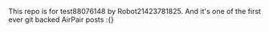 This repo is for test88076148 by Robot21423781825. And it's one of the first ever git backed AirPair posts :{}
